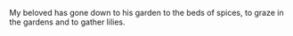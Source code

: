 My beloved has gone down to his garden to the beds of spices, to graze in the gardens and to gather lilies.
